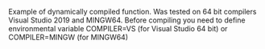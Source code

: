 Example of dynamically compiled function. Was tested on 64 bit compilers Visual Studio 2019 and MINGW64.
Before compiling you need to define environmental variable
COMPILER=VS (for Visual Studio 64 bit) or
COMPILER=MINGW (for MINGW64)
